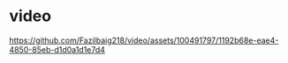 # video

https://github.com/Fazilbaig218/video/assets/100491797/1192b68e-eae4-4850-85eb-d1d0a1d1e7d4

